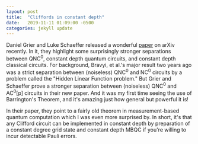 ```yaml
---
layout: post
title:  "Cliffords in constant depth"
date:   2019-11-11 01:09:00 -0500
categories: jekyll update
---
```


Daniel Grier and Luke Schaeffer released a wonderful [paper](https://arxiv.org/pdf/1911.02555.pdf) on arXiv recently. In it, they  highlight some surprisingly stronger separations
between QNC<sup>0</sup>, constant depth quantum circuits, and constant depth classical circuits. For background, 
Bravyi, et al.'s major result two years ago was a strict separation between (noiseless) QNC<sup>0</sup> and NC<sup>0</sup> circuits by a problem called the "Hidden
Linear Function problem." But Grier and Schaeffer prove a stronger separation between (noiseless) QNC<sup>0</sup> and AC<sup>0</sup>[p] circuits in their new paper. And it was my first time seeing the use of Barrington's Theorem, and it's amazing just how 
general but powerful it is! 

In their paper, they point to a fairly old theorem in measurement-based quantum computation which I was even more surprised by. In short, it's that
any Clifford circuit can be implemented in constant depth by preparation of a constant degree grid state and constant depth MBQC if you're willing to incur detectable Pauli errors. 
